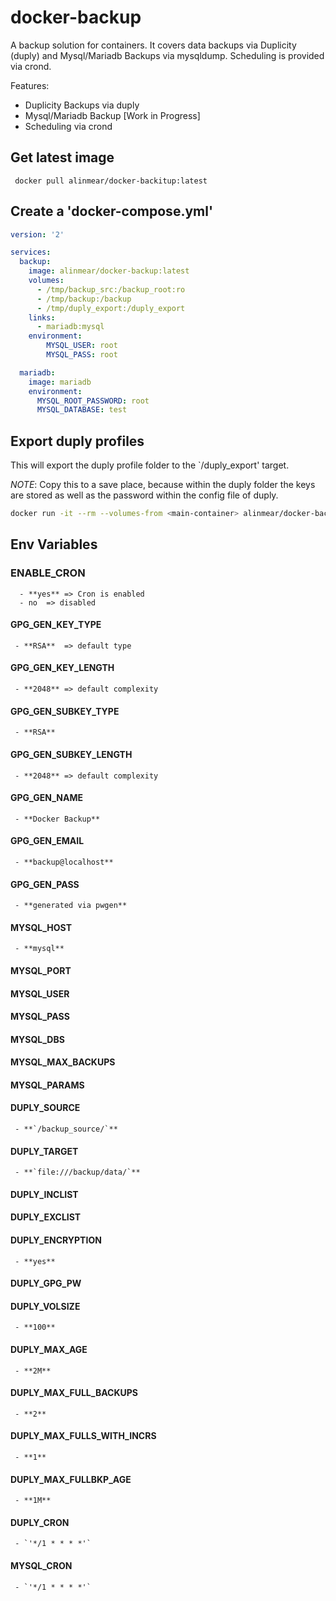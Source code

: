 # docker-backup
A backup solution for containers. It covers data backups via Duplicity (duply) and Mysql/Mariadb Backups via mysqldump. Scheduling is provided via crond.

Features:

- Duplicity Backups via duply
- Mysql/Mariadb Backup [Work in Progress]
- Scheduling via crond

## Get latest image
     docker pull alinmear/docker-backitup:latest

## Create a 'docker-compose.yml'
```yaml
version: '2'

services:
  backup:
    image: alinmear/docker-backup:latest
    volumes:
      - /tmp/backup_src:/backup_root:ro
      - /tmp/backup:/backup
      - /tmp/duply_export:/duply_export
    links:
      - mariadb:mysql
    environment:
        MYSQL_USER: root
        MYSQL_PASS: root

  mariadb:
    image: mariadb
    environment:
      MYSQL_ROOT_PASSWORD: root
      MYSQL_DATABASE: test
```

## Export duply profiles 
This will export the duply profile folder to the `/duply_export' target.

*NOTE*: Copy this to a save place, because within the duply folder the keys are stored as well as the password within the config file of duply.

```bash
docker run -it --rm --volumes-from <main-container> alinmear/docker-backup:latest export
```

## Env Variables

### ENABLE_CRON
      - **yes** => Cron is enabled
      - no 	=> disabled

#### GPG_GEN_KEY_TYPE
     - **RSA**	=> default type

#### GPG_GEN_KEY_LENGTH
     - **2048**	=> default complexity

#### GPG_GEN_SUBKEY_TYPE
     - **RSA**

#### GPG_GEN_SUBKEY_LENGTH
     - **2048**	=> default complexity

#### GPG_GEN_NAME
     - **Docker Backup**

#### GPG_GEN_EMAIL
     - **backup@localhost**

#### GPG_GEN_PASS
     - **generated via pwgen**

#### MYSQL_HOST
     - **mysql**

#### MYSQL_PORT

#### MYSQL_USER

#### MYSQL_PASS

#### MYSQL_DBS

#### MYSQL_MAX_BACKUPS

#### MYSQL_PARAMS

#### DUPLY_SOURCE
     - **`/backup_source/`**

#### DUPLY_TARGET
     - **`file:///backup/data/`**

#### DUPLY_INCLIST

#### DUPLY_EXCLIST

#### DUPLY_ENCRYPTION
     - **yes**

#### DUPLY_GPG_PW

#### DUPLY_VOLSIZE
     - **100**

#### DUPLY_MAX_AGE
     - **2M**

#### DUPLY_MAX_FULL_BACKUPS
     - **2**

#### DUPLY_MAX_FULLS_WITH_INCRS
     - **1**

#### DUPLY_MAX_FULLBKP_AGE
     - **1M**

#### DUPLY_CRON
     - `'*/1 * * * *'`

#### MYSQL_CRON
     - `'*/1 * * * *'`
